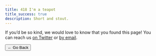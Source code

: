 ```yaml
---
title: 418 I'm a teapot
title_success: true
description: Short and stout.
---
```


<div class=" [ box  box--error ] ">
    <p>If you’d be so kind, we would love to know that you found this page! You can reach us <a href="{{ author.twitter }}">on Twitter</a> or <a href="mailto:{{ author.email }}">by email</a>.</p>
</div>

<nav class=" [ navigator ] ">
    <button type="is-button" onclick="history.back(-1)" aria-label="Go back">← Go Back</button>
</nav>
